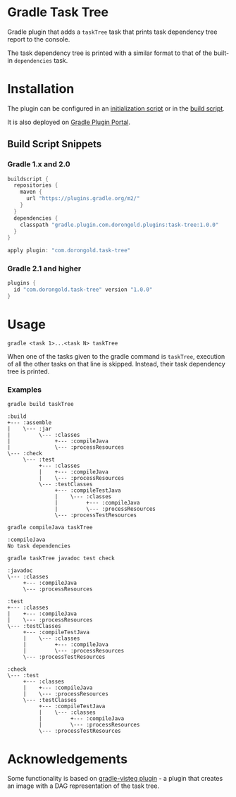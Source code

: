 # Gradle Task Tree

Gradle plugin that adds a `taskTree` task that prints task dependency tree report to the console.

The task dependency tree is printed with a similar format to that of the built-in `dependencies` task.

# Installation

The plugin can be configured in an [initialization script](http://gradle.org/docs/current/userguide/init_scripts.html) or in the [build script](https://gradle.org/docs/current/userguide/plugins.html).

It is also deployed on [Gradle Plugin Portal](https://plugins.gradle.org/plugin/com.dorongold.task-tree).

## Build Script Snippets

### Gradle 1.x and 2.0

```groovy
buildscript {
  repositories {
    maven {
      url "https://plugins.gradle.org/m2/"
    }
  }
  dependencies {
    classpath "gradle.plugin.com.dorongold.plugins:task-tree:1.0.0"
  }
}

apply plugin: "com.dorongold.task-tree"
```

### Gradle 2.1 and higher

```groovy
plugins {
  id "com.dorongold.task-tree" version "1.0.0"
}
```

# Usage

`gradle <task 1>...<task N> taskTree`

When one of the tasks given to the gradle command is `taskTree`, execution of all the other tasks on that line is skipped. Instead, their task dependency tree is printed.

### Examples

`gradle build taskTree`  
```
:build
+--- :assemble
|    \--- :jar
|         \--- :classes
|              +--- :compileJava
|              \--- :processResources
\--- :check
     \--- :test
          +--- :classes
          |    +--- :compileJava
          |    \--- :processResources
          \--- :testClasses
               +--- :compileTestJava
               |    \--- :classes
               |         +--- :compileJava
               |         \--- :processResources
               \--- :processTestResources

```

`gradle compileJava taskTree`  
```
:compileJava
No task dependencies
```

`gradle taskTree javadoc test check`  
```
:javadoc
\--- :classes
     +--- :compileJava
     \--- :processResources

:test
+--- :classes
|    +--- :compileJava
|    \--- :processResources
\--- :testClasses
     +--- :compileTestJava
     |    \--- :classes
     |         +--- :compileJava
     |         \--- :processResources
     \--- :processTestResources

:check
\--- :test
     +--- :classes
     |    +--- :compileJava
     |    \--- :processResources
     \--- :testClasses
          +--- :compileTestJava
          |    \--- :classes
          |         +--- :compileJava
          |         \--- :processResources
          \--- :processTestResources

```


# Acknowledgements

Some functionality is based on [gradle-visteg plugin](https://github.com/mmalohlava/gradle-visteg) - a plugin that creates an image with a DAG representation of the task tree.
